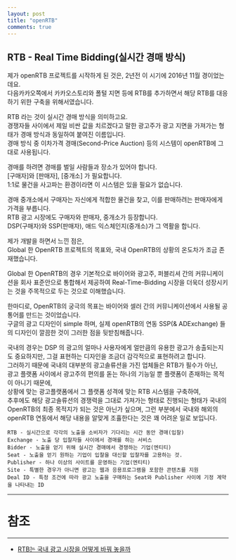 ```yaml
---
layout: post
title: "openRTB"
comments: true
---
```


RTB - Real Time Bidding(실시간 경매 방식)
---

제가 openRTB 프로젝트를 시작하게 된 것은, 2년전 이 시기에 2016년 11월 경이었는데요.  
다음카카오쪽에서 카카오스토리와 폴털 지면 등에 RTB를 추가하면서 해당 RTB를 대응하기 위한 구축을 위해서였습니다.

RTB 라는 것이 실시간 경매 방식을 의미하고요.  
경쟁자들 사이에서 제일 비싼 값을 치르겠다고 말한 광고주가 광고 지면을 가져가는 형태가 경매 방식과 동일하여 붙여진 이름입니다.  
경매 방식 중 이차가격 경매(Second-Price Auction) 등의 시스템이 openRTB에 그대로 사용됩니다.

경매를 하려면 경매를 벌일 사람들과 장소가 있어야 합니다.  
[구매자]와 [판매자], [중개소] 가 필요합니다.  
1:1로 물건을 사고파는 환경이라면 이 시스템은 있을 필요가 없습니다.  

경매 중개소에서 구매자는 자신에게 적합한 물건을 찾고, 이를 판매하려는 판매자에게 가격을 부릅니다.  
RTB 광고 시장에도 구매자와 판매자, 중개소가 등장합니다.   
DSP(구매자)와 SSP(판매자), 애드 익스체인지(중개소)가 그 역활을 합니다.

제가 개발을 하면서 느낀 점은,  
Global 한 OpenRTB 프로젝트의 목표와, 국내 OpenRTB의 상황의 온도차가 조금 존재했습니다.  

Global 한 OpenRTB의 경우 기본적으로 바이어와 광고주, 퍼블리셔 간의 커뮤니케이션을 회사 표준안으로 통합해서 제공하여 Real-Time-Bidding 시장을 더욱더 성장시키는 것을 주목적으로 두는 것으로 이해했습니다.  

한마디로, OpenRTB의 궁극의 목표는 바이어와 셀러 간의 커뮤니케이션에서 사용될 공통어를 만드는 것이었습니다.  
구글의 광고 디자인이 simple 하며, 실제 openRTB의 연동 SSP(& ADExchange) 들의 디자인이 깔끔한 것이 그러한 점을 뒷받침해줍니다.  

국내의 경우는 DSP 의 광고의 얼마나 사용자에게 얼만큼의 유용한 광고가 송출되는지도 중요하지만, 그걸 표현하는 디자인을 조금더 감각적으로 표현하려고 합니다.  
그러하기 때문에 국내의 대부분의 광고솔류션을 가진 업체들은 RTB가 필수가 아닌,   
광고 플랫폼 사이에서 광고주의 편의를 돋는 하나의 기능일 뿐 플랫폼이 존재하는 목적이 아니기 때문에,   
상황에 맞는 광고플랫폼에서 그 플랫폼 성격에 맞는 RTB 시스템을 구축하여,   
추후에도 해당 광고솔류션의 경쟁력을 그대로 가져가는 형태로 진행되는 형태가 국내의 OpenRTB의 최종 목적지가 되는 것은 아닌가 싶으며,
그런 부분에서 국내와 해외의 openRTB 연동에서 해당 내용을 알맞게 조휼한다는 것은 꽤 어려운 일로 보입니다.  



```
RTB - 실시간으로 각각의 노출을 소비자가 기다리는 시간 동안 경매(입찰)
Exchange - 노출 당 입찰자들 사이에서 경매를 하는 서비스
Bidder - 노출을 얻기 위해 실시간 경매에서 경쟁하는 기업(엔티티)
Seat - 노출을 얻기 원하는 기업이 입찰을 대신할 입찰자를 고용하는 것.
Publisher - 하나 이상의 사이트를 운영하는 기업(엔티티)
Site - 특별한 경우가 아니면 광고는 웹과 응용프로그램을 포함한 콘텐츠를 지원
Deal ID - 특정 조건에 따라 광고 노출을 구매하는 Seat와 Publisher 사이에 기정 계약을 나타내는 ID
```

-----
# 참조
-----

* [RTB는 국내 광고 시장을 어떻게 바꿔 놓을까](http://www.ditoday.com/articles/articles_view.html?idno=19241)
